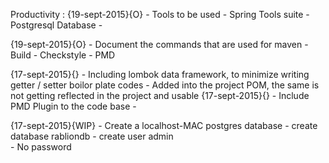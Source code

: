 Productivity :
{19-sept-2015}{O} - Tools to be used
	-	Spring Tools suite
	-	Postgresql Database
	-	

{19-sept-2015}{O} - Document the commands that are used for maven 
	-	Build
	-	Checkstyle
	-	PMD


{17-sept-2015}{} -  Including lombok data framework, to minimize writing getter / setter boilor plate codes 
	- Added into the project POM, the same is not getting reflected in the project and usable
{17-sept-2015}{} -  Include PMD Plugin to the code base
	- 


{17-sept-2015}{WIP} -  Create a localhost-MAC postgres database 
	- <COMMAND> create database rabliondb
	- <COMMAND> create user admin  
	- No password
	
	
	